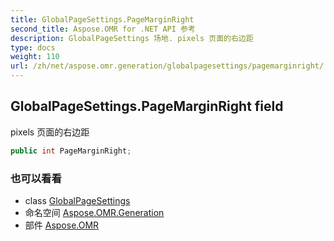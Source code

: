 ```yaml
---
title: GlobalPageSettings.PageMarginRight
second_title: Aspose.OMR for .NET API 参考
description: GlobalPageSettings 场地. pixels 页面的右边距
type: docs
weight: 110
url: /zh/net/aspose.omr.generation/globalpagesettings/pagemarginright/
---
```

## GlobalPageSettings.PageMarginRight field

pixels 页面的右边距

```csharp
public int PageMarginRight;
```

### 也可以看看

* class [GlobalPageSettings](../)
* 命名空间 [Aspose.OMR.Generation](../../globalpagesettings/)
* 部件 [Aspose.OMR](../../../)


